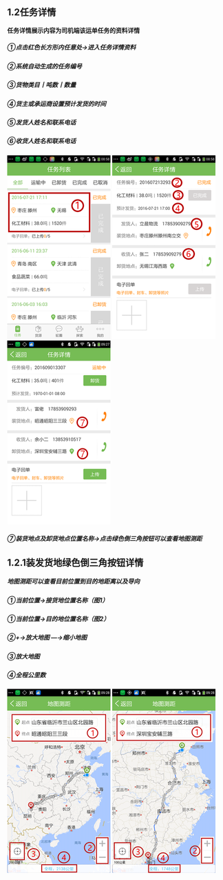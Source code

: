 ## **1.2任务详情**

**任务详情展示内容为司机端该运单任务的资料详情**

##### ①点击红色长方形内任意处→进入任务详情资料

##### ②系统自动生成的任务编号

##### ③货物类目丨吨数丨数量

##### ④货主或承运商设置预计发货的时间

##### ⑤发货人姓名和联系电话

##### ⑥收货人姓名和联系电话

![](/assets/任务详情.png)   ![](/assets/任务详情详情.png)   ![](/assets/装货地点，电话，上传.png)

##### ⑦装货地点及卸货地点位置名称→点击绿色倒三角按钮可以查看地图测距

## **1.2.1装发货地绿色倒三角按钮详情**

##### 地图测距可以查看目前位置到目的地距离以及导向

##### ①当前位置→接货地位置名称（图1）

##### ①当前位置→目的地位置名称（图2）

##### ②+→放大地图 —→缩小地图

##### ③放大地图

##### ④全程公里数

![](/assets/接货地测距.png)   ![](/assets/目的地测距.png)

